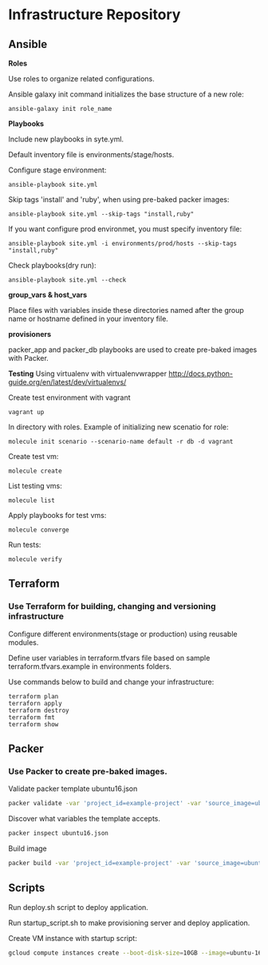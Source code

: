 # Infrastructure Repository

## Ansible

**Roles**

Use roles to organize related configurations.

Ansible galaxy init command initializes the base structure of a new role:
```
ansible-galaxy init role_name
```

**Playbooks**

Include new playbooks in syte.yml.

Default inventory file is environments/stage/hosts.

Configure stage environment:
```
ansible-playbook site.yml
```
Skip tags 'install' and 'ruby', when using pre-baked packer images:
```
ansible-playbook site.yml --skip-tags "install,ruby"
```
If you want configure prod environmet, you must specify inventory file:
```
ansible-playbook site.yml -i environments/prod/hosts --skip-tags "install,ruby"
```

Check playbooks(dry run):
```
ansible-playbook site.yml --check
```
**group_vars  & host_vars**

Place files with variables inside these directories named after the group name or
hostname defined in your inventory file.

**provisioners**

packer_app and packer_db playbooks are used to create pre-baked images with Packer.

**Testing**
Using virtualenv with virtualenvwrapper
http://docs.python-guide.org/en/latest/dev/virtualenvs/

Create test environment with vagrant
```
vagrant up
```
In directory with roles.
Example of initializing new scenatio for role:
```
molecule init scenario --scenario-name default -r db -d vagrant
```
Create test vm:
```
molecule create
```
List testing vms:
```
molecule list
```
Apply playbooks for test vms:
```
molecule converge
```
Run tests:
```
molecule verify
```
## Terraform

### Use Terraform for building, changing and versioning infrastructure

Configure different environments(stage or production) using reusable modules.

Define user variables in terraform.tfvars file based on sample terraform.tfvars.example in environments folders.

Use commands below to build and change your infrastructure:

```
terraform plan
terraforn apply
terraform destroy
terraform fmt
terraform show
```

## Packer

### Use Packer to create pre-baked images.

Validate packer template ubuntu16.json

```sh
packer validate -var 'project_id=example-project' -var 'source_image=ubuntu-1604-xenial-v20170815a' ubuntu16.json
```

Discover what variables the template accepts.
```sh
packer inspect ubuntu16.json
```

Build image

```sh
packer build -var 'project_id=example-project' -var 'source_image=ubuntu-1604-xenial-v20170815a' -var 'tags=webserver, puma' ubuntu16.json
```

## Scripts

Run deploy.sh script to deploy application.

Run startup_script.sh to make provisioning server and deploy application.

Create VM instance with startup script:

```sh
gcloud compute instances create --boot-disk-size=10GB --image=ubuntu-1604-xenial-v20170815a --image-project=ubuntu-os-cloud --machine-type=g1-small --tags puma-server --restart-on-failure --zone=europe-west1-b --metadata-from-file startup-script=startup_script.sh reddit-app
```

